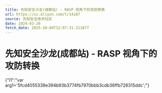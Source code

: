 ```yaml
---
title: 先知安全沙龙(成都站) - RASP 视角下的攻防转换
url: https://xz.aliyun.com/t/14187
source: 先知安全技术社区
date: 2024-03-26
fetch_date: 2025-10-04T12:07:31.311877
---
```


# 先知安全沙龙(成都站) - RASP 视角下的攻防转换

{"l1":"var arg1='5fcd4055339e394b93b3774fb7970bbb3cdb36ffb726315ddc';"}
